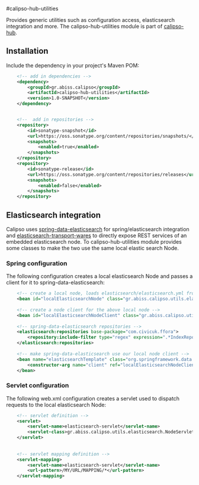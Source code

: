 #calipso-hub-utilities

Provides generic utilities such as configuration access, elasticsearch integration and more. 
The calipso-hub-utilities module is part of [calipso-hub][calipso-hub]. 

## Installation

Include the dependency in your project's Maven POM:

```xml
    <!-- add in dependencies -->
    <dependency>
        <groupId>gr.abiss.calipso</groupId>
        <artifactId>calipso-hub-utilities</artifactId>
        <version>1.0-SNAPSHOT</version>
    </dependency>


    <!--  add in repositories -->
    <repository>
        <id>sonatype-snapshot</id>
        <url>https://oss.sonatype.org/content/repositories/snapshots/</url>
        <snapshots>
            <enabled>true</enabled>
        </snapshots>
    </repository>
    <repository>
        <id>sonatype-release</id>
        <url>https://oss.sonatype.org/content/repositories/releases</url>
        <snapshots>
            <enabled>false</enabled>
        </snapshots>
    </repository>
```

## Elasticsearch integration

Calipso uses [spring-data-elasticsearch] for spring/elasticsearch integration and [elasticsearch-transport-wares] 
to directly expose REST services of an embedded elasticsearch node. To calipso-hub-utilities module provides some 
classes to make the two use the same local elastic search Node. 

### Spring configuration

The following configuration creates a local elasticsearch Node and passes a client for it to spring-data-elasticsearch:

```xml
    <!-- create a local node, loads elasticsearch/elasticsearch.yml from the classpath -->
    <bean id="localElasticsearchNode" class="gr.abiss.calipso.utils.elasticsearch.spring.LocalNodeFactoryBean" />
    
    <!-- create a node client for the above local node -->
    <bean id="localElasticsearchNodeClient" class="gr.abiss.calipso.utils.elasticsearch.spring.LocalNodeClientFactoryBean" />
    
    <!-- spring-data-elasticsearch repositories -->
    <elasticsearch:repositories base-package="com.civicuk.ffora">
        <repository:include-filter type="regex" expression=".*IndexRepository" />
    </elasticsearch:repositories>
    
    <!-- make spring-data-elasticsearch use our local node client -->
    <bean name="elasticsearchTemplate" class="org.springframework.data.elasticsearch.core.ElasticsearchTemplate">
        <constructor-arg name="client" ref="localElasticsearchNodeClient" />
    </bean>
```

### Servlet configuration

The following web.xml configuration creates a servlet used to dispatch requests to the local elasticsearch Node:

```xml
    <!-- servlet definition -->
    <servlet>   
        <servlet-name>elasticsearch-servlet</servlet-name>
        <servlet-class>gr.abiss.calipso.utils.elasticsearch.NodeServlet</servlet-class>
    </servlet>
    
    
    <!-- servlet mapping definition -->
    <servlet-mapping>
        <servlet-name>elasticsearch-servlet</servlet-name>
        <url-pattern>/MY/URL/MAPPING/*</url-pattern>
    </servlet-mapping>
```


[calipso-hub]:../
[elasticsearch]:http://www.elasticsearch.org
[spring-data-elasticsearch]:https://github.com/spring-projects/spring-data-elasticsearch
[Elastic HQ Plugin]:http://www.elastichq.org/support_plugin.html
[elasticsearch-transport-wares]:https://github.com/elasticsearch/elasticsearch-transport-wares